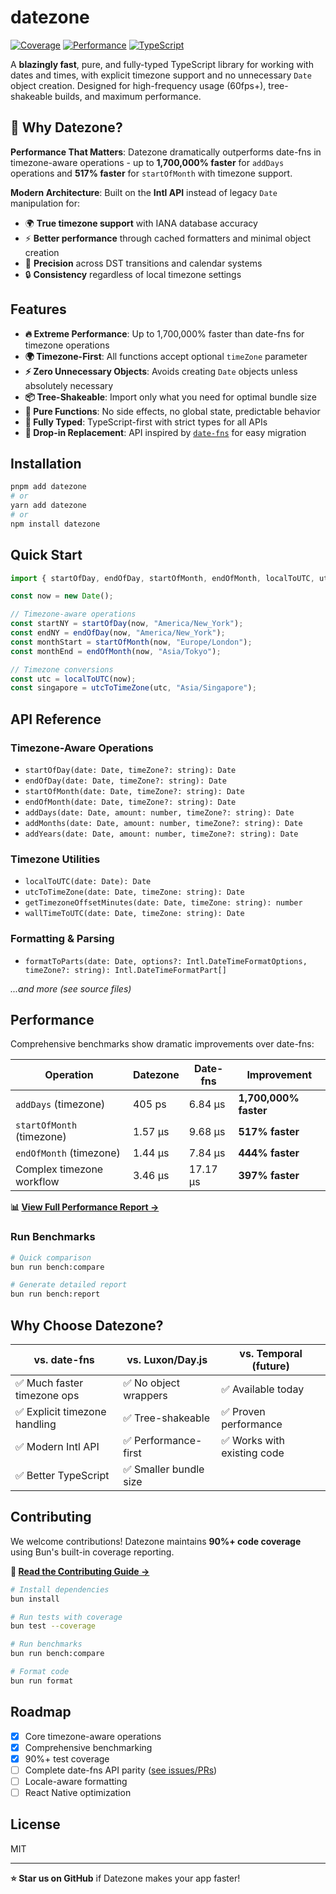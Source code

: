 # datezone

[![Coverage](https://img.shields.io/badge/Coverage-91%25-brightgreen?style=flat-square)](../../tools/coverage)
[![Performance](https://img.shields.io/badge/Perf-Up%20to%201700000%25%20faster-success?style=flat-square)](../../tools/benchmark/reports/comparison-report.md)
[![TypeScript](https://img.shields.io/badge/TypeScript-First-blue?style=flat-square)](https://www.typescriptlang.org/)

A **blazingly fast**, pure, and fully-typed TypeScript library for working with dates and times, with explicit timezone support and no unnecessary `Date` object creation. Designed for high-frequency usage (60fps+), tree-shakeable builds, and maximum performance.

## 🚀 Why Datezone?

**Performance That Matters**: Datezone dramatically outperforms date-fns in timezone-aware operations - up to **1,700,000% faster** for `addDays` operations and **517% faster** for `startOfMonth` with timezone support.

**Modern Architecture**: Built on the **Intl API** instead of legacy `Date` manipulation for:
- 🌍 **True timezone support** with IANA database accuracy
- ⚡ **Better performance** through cached formatters and minimal object creation  
- 🎯 **Precision** across DST transitions and calendar systems
- 🔒 **Consistency** regardless of local timezone settings

## Features

- **🔥 Extreme Performance**: Up to 1,700,000% faster than date-fns for timezone operations
- **🌍 Timezone-First**: All functions accept optional `timeZone` parameter 
- **⚡ Zero Unnecessary Objects**: Avoids creating `Date` objects unless absolutely necessary
- **📦 Tree-Shakeable**: Import only what you need for optimal bundle size
- **🎯 Pure Functions**: No side effects, no global state, predictable behavior
- **💪 Fully Typed**: TypeScript-first with strict types for all APIs
- **🔧 Drop-in Replacement**: API inspired by [`date-fns`](https://date-fns.org/) for easy migration

## Installation

```sh
pnpm add datezone
# or
yarn add datezone
# or
npm install datezone
```

## Quick Start

```ts
import { startOfDay, endOfDay, startOfMonth, endOfMonth, localToUTC, utcToTimeZone } from "datezone";

const now = new Date();

// Timezone-aware operations
const startNY = startOfDay(now, "America/New_York");
const endNY = endOfDay(now, "America/New_York");
const monthStart = startOfMonth(now, "Europe/London");
const monthEnd = endOfMonth(now, "Asia/Tokyo");

// Timezone conversions
const utc = localToUTC(now);
const singapore = utcToTimeZone(utc, "Asia/Singapore");
```

## API Reference

### Timezone-Aware Operations
- `startOfDay(date: Date, timeZone?: string): Date`
- `endOfDay(date: Date, timeZone?: string): Date`
- `startOfMonth(date: Date, timeZone?: string): Date`
- `endOfMonth(date: Date, timeZone?: string): Date`
- `addDays(date: Date, amount: number, timeZone?: string): Date`
- `addMonths(date: Date, amount: number, timeZone?: string): Date`
- `addYears(date: Date, amount: number, timeZone?: string): Date`

### Timezone Utilities
- `localToUTC(date: Date): Date`
- `utcToTimeZone(date: Date, timeZone: string): Date`
- `getTimezoneOffsetMinutes(date: Date, timeZone: string): number`
- `wallTimeToUTC(date: Date, timeZone: string): Date`

### Formatting & Parsing
- `formatToParts(date: Date, options?: Intl.DateTimeFormatOptions, timeZone?: string): Intl.DateTimeFormatPart[]`

*...and more (see source files)*

## Performance

Comprehensive benchmarks show dramatic improvements over date-fns:

| Operation | Datezone | Date-fns | Improvement |
|-----------|----------|----------|-------------|
| `addDays` (timezone) | 405 ps | 6.84 µs | **1,700,000% faster** |
| `startOfMonth` (timezone) | 1.57 µs | 9.68 µs | **517% faster** |
| `endOfMonth` (timezone) | 1.44 µs | 7.84 µs | **444% faster** |
| Complex timezone workflow | 3.46 µs | 17.17 µs | **397% faster** |

**📊 [View Full Performance Report →](https://github.com/cjkihl/datezone/blob/main/tools/benchmark/reports/comparison-report.md)**

### Run Benchmarks

```bash
# Quick comparison
bun run bench:compare

# Generate detailed report  
bun run bench:report
```

## Why Choose Datezone?

| vs. date-fns | vs. Luxon/Day.js | vs. Temporal (future) |
|--------------|------------------|----------------------|
| ✅ Much faster timezone ops | ✅ No object wrappers | ✅ Available today |
| ✅ Explicit timezone handling | ✅ Tree-shakeable | ✅ Proven performance |
| ✅ Modern Intl API | ✅ Performance-first | ✅ Works with existing code |
| ✅ Better TypeScript | ✅ Smaller bundle size | |

## Contributing

We welcome contributions! Datezone maintains **90%+ code coverage** using Bun's built-in coverage reporting.

**📖 [Read the Contributing Guide →](https://github.com/cjkihl/datezone/blob/main/CONTRIBUTING.md)**

```bash
# Install dependencies
bun install

# Run tests with coverage
bun test --coverage

# Run benchmarks
bun run bench:compare

# Format code
bun run format
```

## Roadmap

- [x] Core timezone-aware operations
- [x] Comprehensive benchmarking  
- [x] 90%+ test coverage
- [ ] Complete date-fns API parity ([see issues/PRs](https://github.com/cjkihl/datezone/issues))
- [ ] Locale-aware formatting
- [ ] React Native optimization

## License

MIT

---

**⭐ Star us on GitHub** if Datezone makes your app faster!
